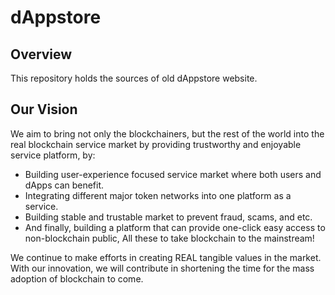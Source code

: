 # dAppstore


## Overview

This repository holds the sources of old dAppstore website.

## Our Vision
We aim to bring not only the blockchainers, but the rest of the world into the real blockchain service market by providing trustworthy and enjoyable service platform, by:

- Building user-experience focused service market where both users and dApps can benefit.
- Integrating different major token networks into one platform as a service.
- Building stable and trustable market to prevent fraud, scams, and etc.
- And finally, building a platform that can provide one-click easy access to non-blockchain public, All these to take blockchain to the mainstream!

We continue to make efforts in creating REAL tangible values in the market. With our innovation, we will contribute in shortening the time for the mass adoption of blockchain to come.
